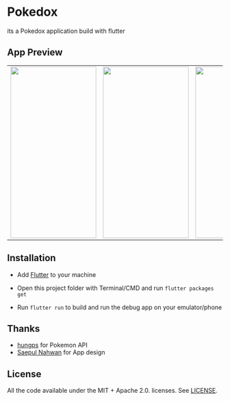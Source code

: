 # Pokedox

its a Pokedox application build with flutter

## App Preview
<table>
<tr>
<td><img src="https://user-images.githubusercontent.com/37578839/185832114-411dcb15-b44f-49f4-b3ba-cbc1b5bcf9ff.png" data-canonical-src="https://gyazo.com/eb5c5741b6a9a16c692170a41a49c858.png" width="200" height="400" /></td>
<td><img src="https://user-images.githubusercontent.com/37578839/185832092-4777886c-f2c8-404b-a9cb-a69a518f6f9c.png" data-canonical-src="https://gyazo.com/eb5c5741b6a9a16c692170a41a49c858.png" width="200" height="400" /></td>
<td><img src="https://user-images.githubusercontent.com/37578839/185832131-e494178a-0760-4613-8e47-4322ad385280.png" data-canonical-src="https://gyazo.com/eb5c5741b6a9a16c692170a41a49c858.png" width="200" height="400" /></td>
</tr>
</table>

## Installation

- Add [Flutter](https://flutter.dev/docs/get-started/install) to your machine

- Open this project folder with Terminal/CMD and run `flutter packages get`

- Run `flutter run` to build and run the debug app on your emulator/phone


## Thanks

- [hungps](https://github.com/hungps/flutter_pokedex) for Pokemon API
- [Saepul Nahwan](https://dribbble.com/shots/6540871-Pokedex-App?utm_source=Clipboard_Shot&utm_campaign=saepulnahwan23&utm_content=Pokedex%20App&utm_medium=Social_Share&utm_source=Clipboard_Shot&utm_campaign=saepulnahwan23&utm_content=Pokedex%20App&utm_medium=Social_Share) for App design

## License

All the code available under the MIT + Apache 2.0. licenses. See [LICENSE](LICENSE).
